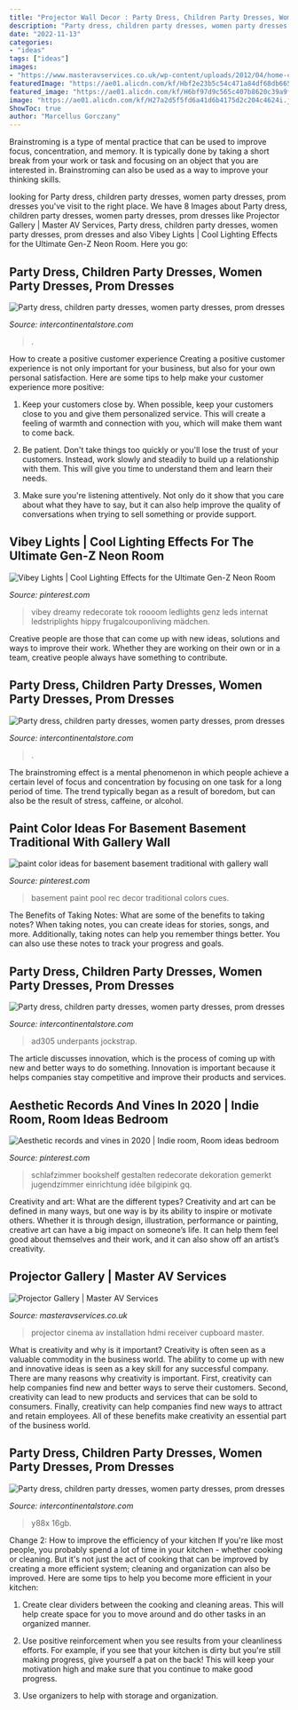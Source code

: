 ```yaml
---
title: "Projector Wall Decor : Party Dress, Children Party Dresses, Women Party Dresses, Prom Dresses"
description: "Party dress, children party dresses, women party dresses, prom dresses"
date: "2022-11-13"
categories:
- "ideas"
tags: ["ideas"]
images:
- "https://www.masteravservices.co.uk/wp-content/uploads/2012/04/home-cinema-room-dreamtime.jpg"
featuredImage: "https://ae01.alicdn.com/kf/Hbf2e23b5c54c471a84df68db665721d2h.jpg"
featured_image: "https://ae01.alicdn.com/kf/H6bf97d9c565c407b8620c39a9fd53fc8o.jpg"
image: "https://ae01.alicdn.com/kf/H27a2d5f5fd6a41d6b4175d2c204c4624i.jpg"
ShowToc: true
author: "Marcellus Gorczany"
---
```



Brainstroming is a type of mental practice that can be used to improve focus, concentration, and memory. It is typically done by taking a short break from your work or task and focusing on an object that you are interested in. Brainstroming can also be used as a way to improve your thinking skills.

	

		
looking for Party dress, children party dresses, women party dresses, prom dresses you've visit to the right place. We have 8 Images about Party dress, children party dresses, women party dresses, prom dresses like Projector Gallery | Master AV Services, Party dress, children party dresses, women party dresses, prom dresses and also Vibey Lights | Cool Lighting Effects for the Ultimate Gen-Z Neon Room. Here you go:
		
    
## Party Dress, Children Party Dresses, Women Party Dresses, Prom Dresses

<img loading=lazy src="https://ae01.alicdn.com/kf/Hbf2e23b5c54c471a84df68db665721d2h.jpg" onerror="this.onerror=null;this.src='https://tse3.mm.bing.net/th?id=OIP._wPAqEj5mwbmZyEiK-0GZgHaLU&amp;pid=15.1';" alt="Party dress, children party dresses, women party dresses, prom dresses">

_Source: intercontinentalstore.com_

>. 

	

How to create a positive customer experience
Creating a positive customer experience is not only important for your business, but also for your own personal satisfaction. Here are some tips to help make your customer experience more positive:
1. Keep your customers close by. When possible, keep your customers close to you and give them personalized service. This will create a feeling of warmth and connection with you, which will make them want to come back.

2. Be patient. Don't take things too quickly or you'll lose the trust of your customers. Instead, work slowly and steadily to build up a relationship with them. This will give you time to understand them and learn their needs.

3. Make sure you're listening attentively. Not only do it show that you care about what they have to say, but it can also help improve the quality of conversations when trying to sell something or provide support.

    
## Vibey Lights | Cool Lighting Effects For The Ultimate Gen-Z Neon Room

<img loading=lazy src="https://i.pinimg.com/736x/85/07/8c/85078cefae4a19d07a48983b641ad1fe.jpg" onerror="this.onerror=null;this.src='https://tse4.mm.bing.net/th?id=OIP.IdWj0lJNzGIFjb_MLaxIOwHaOr&amp;pid=15.1';" alt="Vibey Lights | Cool Lighting Effects for the Ultimate Gen-Z Neon Room">

_Source: pinterest.com_

>vibey dreamy redecorate tok roooom ledlights genz leds internat ledstriplights hippy frugalcouponliving mädchen. 

	

Creative people are those that can come up with new ideas, solutions and ways to improve their work. Whether they are working on their own or in a team, creative people always have something to contribute.

    
## Party Dress, Children Party Dresses, Women Party Dresses, Prom Dresses

<img loading=lazy src="https://ae01.alicdn.com/kf/H6bf97d9c565c407b8620c39a9fd53fc8o.jpg" onerror="this.onerror=null;this.src='https://tse1.mm.bing.net/th?id=OIP.m-HUe8-uGeuuEAw-dIjpTAHaHa&amp;pid=15.1';" alt="Party dress, children party dresses, women party dresses, prom dresses">

_Source: intercontinentalstore.com_

>. 

	

The brainstroming effect is a mental phenomenon in which people achieve a certain level of focus and concentration by focusing on one task for a long period of time. The trend typically began as a result of boredom, but can also be the result of stress, caffeine, or alcohol.

    
## Paint Color Ideas For Basement Basement Traditional With Gallery Wall

<img loading=lazy src="https://i.pinimg.com/736x/c5/94/79/c59479e5caba3658314520cc5af6555e.jpg" onerror="this.onerror=null;this.src='https://tse2.mm.bing.net/th?id=OIP.dllePqQYM9n9MV_nXgYSAQHaEO&amp;pid=15.1';" alt="paint color ideas for basement basement traditional with gallery wall">

_Source: pinterest.com_

>basement paint pool rec decor traditional colors cues. 

	

The Benefits of Taking Notes: What are some of the benefits to taking notes?
When taking notes, you can create ideas for stories, songs, and more. Additionally, taking notes can help you remember things better. You can also use these notes to track your progress and goals.

    
## Party Dress, Children Party Dresses, Women Party Dresses, Prom Dresses

<img loading=lazy src="https://ae01.alicdn.com/kf/H27a2d5f5fd6a41d6b4175d2c204c4624i.jpg" onerror="this.onerror=null;this.src='https://tse4.mm.bing.net/th?id=OIP.X4wNU9g3Oc7hvvkjN6puegHaJQ&amp;pid=15.1';" alt="Party dress, children party dresses, women party dresses, prom dresses">

_Source: intercontinentalstore.com_

>ad305 underpants jockstrap. 

	

The article discusses innovation, which is the process of coming up with new and better ways to do something. Innovation is important because it helps companies stay competitive and improve their products and services.

    
## Aesthetic Records And Vines In 2020 | Indie Room, Room Ideas Bedroom

<img loading=lazy src="https://i.pinimg.com/736x/52/a8/9f/52a89f8dbceefc2f8f0be63ee9758c51.jpg" onerror="this.onerror=null;this.src='https://tse3.mm.bing.net/th?id=OIP.Rr8BwFjDgFkHsne2DLjqnwHaOt&amp;pid=15.1';" alt="Aesthetic records and vines in 2020 | Indie room, Room ideas bedroom">

_Source: pinterest.com_

>schlafzimmer bookshelf gestalten redecorate dekoration gemerkt jugendzimmer einrichtung idée bilgipink gq. 

	

Creativity and art: What are the different types?
Creativity and art can be defined in many ways, but one way is by its ability to inspire or motivate others. Whether it is through design, illustration, performance or painting, creative art can have a big impact on someone’s life. It can help them feel good about themselves and their work, and it can also show off an artist’s creativity.

    
## Projector Gallery | Master AV Services

<img loading=lazy src="https://www.masteravservices.co.uk/wp-content/uploads/2012/04/home-cinema-room-dreamtime.jpg" onerror="this.onerror=null;this.src='https://tse3.mm.bing.net/th?id=OIP._jQAZRNwrM5kUYH-rvVFTQHaE8&amp;pid=15.1';" alt="Projector Gallery | Master AV Services">

_Source: masteravservices.co.uk_

>projector cinema av installation hdmi receiver cupboard master. 

	

What is creativity and why is it important?
Creativity is often seen as a valuable commodity in the business world. The ability to come up with new and innovative ideas is seen as a key skill for any successful company. There are many reasons why creativity is important. First, creativity can help companies find new and better ways to serve their customers. Second, creativity can lead to new products and services that can be sold to consumers. Finally, creativity can help companies find new ways to attract and retain employees. All of these benefits make creativity an essential part of the business world.

    
## Party Dress, Children Party Dresses, Women Party Dresses, Prom Dresses

<img loading=lazy src="https://ae01.alicdn.com/kf/H296badad880e4bd29dcd599bfefd4956s.jpg" onerror="this.onerror=null;this.src='https://tse1.mm.bing.net/th?id=OIP.UGzMXc18UC3KzoHFwAG7rAHaHa&amp;pid=15.1';" alt="Party dress, children party dresses, women party dresses, prom dresses">

_Source: intercontinentalstore.com_

>y88x 16gb. 

	

Change 2: How to improve the efficiency of your kitchen
If you're like most people, you probably spend a lot of time in your kitchen - whether cooking or cleaning. But it's not just the act of cooking that can be improved by creating a more efficient system; cleaning and organization can also be improved. Here are some tips to help you become more efficient in your kitchen:
1. Create clear dividers between the cooking and cleaning areas. This will help create space for you to move around and do other tasks in an organized manner.

2. Use positive reinforcement when you see results from your cleanliness efforts. For example, if you see that your kitchen is dirty but you're still making progress, give yourself a pat on the back! This will keep your motivation high and make sure that you continue to make good progress.

3. Use organizers to help with storage and organization.

